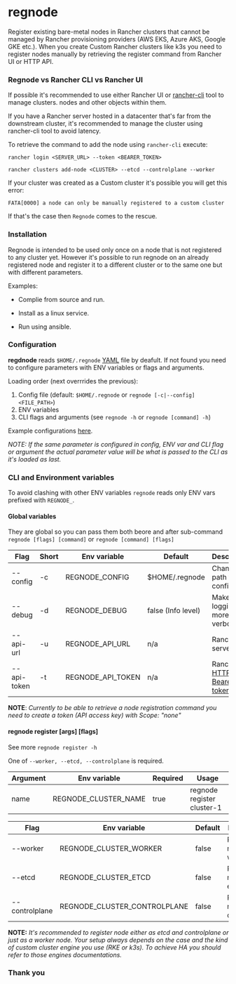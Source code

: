 # regnode

Register existing bare-metal nodes in Rancher clusters that cannot be managed by Rancher provisioning providers (AWS EKS, Azure AKS, Google GKE etc.). When you create Custom Rancher clusters like k3s you need to register nodes manually by retrieving the register command from Rancher UI or HTTP API. 

### Regnode vs Rancher CLI vs Rancher UI

If possible it's recommended to use either Rancher UI or [rancher-cli](https://ranchermanager.docs.rancher.com/reference-guides/cli-with-rancher/rancher-cli) tool to manage clusters. nodes and other objects within them.

If you have a Rancher server hosted in a datacenter that's far from the downstream cluster, it's recommended to manage the cluster using rancher-cli tool to avoid latency.

To retrieve the command to add the node using `rancher-cli` execute:

```shell
rancher login <SERVER_URL> --token <BEARER_TOKEN>

rancher clusters add-node <CLUSTER> --etcd --controlplane --worker
```

If your cluster was created as a Custom cluster it's possible you will get this error:

```
FATA[0000] a node can only be manually registered to a custom cluster
```

If that's the case then `Regnode` comes to the rescue. 

### Installation

Regnode is intended to be used only once on a node that is not registered to any cluster yet. However it's possible to run regnode on an already registered node and register it to a different cluster or to the same one but with different parameters.

Examples:

- Complie from source and run.

- Install as a linux service.

- Run using ansible.

### Configuration 
**regdnode** reads `$HOME/.regnode` [YAML](https://quickref.me/yaml) file by deafult. If not found you need to configure parameters with ENV variables or flags and arguments.

Loading order (next overrrides the previous):

1. Config file (default: `$HOME/.regnode` or `regnode [-c|--config] <FILE_PATH>`)
2. ENV variables 
3. CLI flags and arguments (see `regnode -h` or `regnode [command] -h`)

Example configurations [here](https://google.com).

*NOTE: If the same parameter is configured in config, ENV var and CLI flag or argument the actual parameter value will be what is passed to the CLI as it's loaded as last.*

### CLI and Environment variables

To avoid clashing with other ENV variables `regnode` reads only ENV vars prefixed with `REGNODE_`.

#### Global variables

They are global so you can pass them both beore and after sub-command `regnode [flags] [command]` or `regnode [command] [flags]`

| Flag | Short | Env variable | Default | Description |
| --- | --- | --- | --- | --- |
| --config | -c | REGNODE_CONFIG | $HOME/.regnode | Changes path to config file |
| --debug | -d | REGNODE_DEBUG | false (Info level) | Makes logging more verbose |
| --api-url | -u | REGNODE_API_URL | n/a | Rancher server URL |
| --api-token | -t | REGNODE_API_TOKEN | n/a | Rancher [HTTP Bearer token](https://ranchermanager.docs.rancher.com/reference-guides/user-settings/api-keys) |

**NOTE**: *Currently to be able to retrieve a node registration command you need to create a token (API access key) with Scope: "none"*

#### regnode register [args] [flags]

See more `regnode register -h`

One of `--worker, --etcd, --controlplane` is required.

| Argument | Env variable | Required | Usage |
| --- | --- | --- | --- |
| name | REGNODE_CLUSTER_NAME | true | regnode register cluster-1 |

| Flag | Env variable | Default | Description |
| --- | --- | --- | --- |
| --worker | REGNODE_CLUSTER_WORKER | false |  Registers node as a worker |
| --etcd | REGNODE_CLUSTER_ETCD | false |  Registers node as etcd |
| --controlplane | REGNODE_CLUSTER_CONTROLPLANE | false | Registers node as a controlplane |

**NOTE:** *It's recommended to register node either as etcd and controlplane or just as a worker node. Your setup always depends on the case and the kind of custom cluster engine you use (RKE or k3s). To achieve HA you should refer to those engines documentations.*

### Thank you

